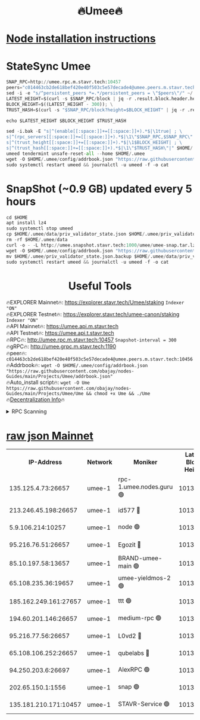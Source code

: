 <h1 align="center"> 🔥Umee🔥</h1>


[Node installation instructions](https://github.com/obajay/nodes-Guides/tree/main/Projects/Umee)
=
# StateSync Umee
```python
SNAP_RPC=http://umee.rpc.m.stavr.tech:10457
peers="c014463cb2de618bef420e40f503c5e57decade4@umee.peers.m.stavr.tech:10456"
sed -i -e "s/^persistent_peers *=.*/persistent_peers = \"$peers\"/" ~/.umee/config/config.toml
LATEST_HEIGHT=$(curl -s $SNAP_RPC/block | jq -r .result.block.header.height); \
BLOCK_HEIGHT=$((LATEST_HEIGHT - 300)); \
TRUST_HASH=$(curl -s "$SNAP_RPC/block?height=$BLOCK_HEIGHT" | jq -r .result.block_id.hash)

echo $LATEST_HEIGHT $BLOCK_HEIGHT $TRUST_HASH

sed -i.bak -E "s|^(enable[[:space:]]+=[[:space:]]+).*$|\1true| ; \
s|^(rpc_servers[[:space:]]+=[[:space:]]+).*$|\1\"$SNAP_RPC,$SNAP_RPC\"| ; \
s|^(trust_height[[:space:]]+=[[:space:]]+).*$|\1$BLOCK_HEIGHT| ; \
s|^(trust_hash[[:space:]]+=[[:space:]]+).*$|\1\"$TRUST_HASH\"|" $HOME/.umee/config/config.toml
umeed tendermint unsafe-reset-all --home $HOME/.umee
wget -O $HOME/.umee/config/addrbook.json "https://raw.githubusercontent.com/obajay/nodes-Guides/main/Projects/Umee/addrbook.json"
sudo systemctl restart umeed && journalctl -u umeed -f -o cat
```
# SnapShot (~0.9 GB) updated every 5 hours
```python
cd $HOME
apt install lz4
sudo systemctl stop umeed
cp $HOME/.umee/data/priv_validator_state.json $HOME/.umee/priv_validator_state.json.backup
rm -rf $HOME/.umee/data
curl -o - -L http://umee.snapshot.stavr.tech:1000/umee/umee-snap.tar.lz4 | lz4 -c -d - | tar -x -C $HOME/.umee --strip-components 2
wget -O $HOME/.umee/config/addrbook.json "https://raw.githubusercontent.com/obajay/nodes-Guides/main/Projects/Umee/addrbook.json"
mv $HOME/.umee/priv_validator_state.json.backup $HOME/.umee/data/priv_validator_state.json
sudo systemctl restart umeed && journalctl -u umeed -f -o cat
```
 <h1 align="center"> Useful Tools</h1>

🔥EXPLORER Mainnet🔥:      https://explorer.stavr.tech/Umee/staking             `Indexer "ON"` \
🔥EXPLORER Testnet🔥:        https://explorer.stavr.tech/umee-canon/staking      `Indexer "ON"` \
🔥API Mainnet🔥:                   https://umee.api.m.stavr.tech \
🔥API Testnet🔥:                     https://umee.api.t.stavr.tech \
🔥RPC🔥:                                   http://umee.rpc.m.stavr.tech:10457                     `Snapshot-interval = 300` \
🔥gRPC🔥:                              http://umee.grpc.m.stavr.tech:1190 \
🔥peer🔥:                     `c014463cb2de618bef420e40f503c5e57decade4@umee.peers.m.stavr.tech:10456` \
🔥Addrbook🔥:    ```wget -O $HOME/.umee/config/addrbook.json "https://raw.githubusercontent.com/obajay/nodes-Guides/main/Projects/Umee/addrbook.json"``` \
🔥Auto_install script🔥: ```wget -O Ume https://raw.githubusercontent.com/obajay/nodes-Guides/main/Projects/Umee/Ume && chmod +x Ume && ./Ume``` \
🔥[Decentralization Info](https://github.com/obajay/StateSync-snapshots/tree/main/Projects/Umee/Decentralization)🔥

<details>
<summary>RPC Scanning</summary>

<h2 align="center"> We scan nodes in real time every 4 hours. And we provide the final result of RPC endpoints.
We cannot influence the operation of these nodes in any way. </h2>


```python
If Voting Power is higher than 0 --> then the Node is a validator of the network and may be subject to attack and be a potential threat to the chain.
```
```python
We marked such validators with a red symbol
```

</details>

[raw json Mainnet](https://rpc-check.umeem.stavr.tech/umeem/rpc-umeem-result.json)
=



<table><tr><th>IP-Address</th><th>Network</th><th>Moniker</th><th>Latest Block Height</th><th>Earliest Block Height</th><th>Catching Up</th><th>Tx Index</th><th>Voting Power</th><th>Scan Time</th></tr><tr><td>135.125.4.73:26657</td><td>umee-1</td><td>rpc-1.umee.nodes.guru 🟢</td><td>10137702</td><td>5167386</td><td>False</td><td>on</td><td>0</td><td>2024-01-14T20:36:48.083476885UTC</td></tr><tr><td>213.246.45.198:26657</td><td>umee-1</td><td>id577 🔴</td><td>10137685</td><td>7100001</td><td>False</td><td>on</td><td>35105587</td><td>2024-01-14T20:35:14.039008205UTC</td></tr><tr><td>5.9.106.214:10257</td><td>umee-1</td><td>node 🟢</td><td>10137697</td><td>7942001</td><td>False</td><td>on</td><td>0</td><td>2024-01-14T20:36:22.661295833UTC</td></tr><tr><td>95.216.76.51:26657</td><td>umee-1</td><td>Egozit 🔴</td><td>10137702</td><td>8262001</td><td>False</td><td>off</td><td>38224891</td><td>2024-01-14T20:36:47.638358099UTC</td></tr><tr><td>85.10.197.58:13657</td><td>umee-1</td><td>BRAND-umee-main 🟢</td><td>10137689</td><td>8427832</td><td>False</td><td>on</td><td>0</td><td>2024-01-14T20:35:31.672949605UTC</td></tr><tr><td>65.108.235.36:19657</td><td>umee-1</td><td>umee-yieldmos-2 🟢</td><td>10137678</td><td>9575548</td><td>False</td><td>on</td><td>0</td><td>2024-01-14T20:34:30.544623015UTC</td></tr><tr><td>185.162.249.161:27657</td><td>umee-1</td><td>ttt 🟢</td><td>10137694</td><td>9733423</td><td>False</td><td>on</td><td>0</td><td>2024-01-14T20:36:05.103653012UTC</td></tr><tr><td>194.60.201.146:26657</td><td>umee-1</td><td>medium-rpc 🟢</td><td>10137687</td><td>9984137</td><td>False</td><td>on</td><td>0</td><td>2024-01-14T20:35:22.660186260UTC</td></tr><tr><td>95.216.77.56:26657</td><td>umee-1</td><td>L0vd2 🔴</td><td>10137705</td><td>10037705</td><td>False</td><td>off</td><td>37356513</td><td>2024-01-14T20:37:07.431955444UTC</td></tr><tr><td>65.108.106.252:26657</td><td>umee-1</td><td>qubelabs 🔴</td><td>10137689</td><td>10042989</td><td>False</td><td>on</td><td>36709660</td><td>2024-01-14T20:35:34.033813407UTC</td></tr><tr><td>94.250.203.6:26697</td><td>umee-1</td><td>AlexRPC 🟢</td><td>10137687</td><td>10132001</td><td>False</td><td>on</td><td>0</td><td>2024-01-14T20:35:29.301170463UTC</td></tr><tr><td>202.65.150.1:1556</td><td>umee-1</td><td>snap 🟢</td><td>10137696</td><td>10132412</td><td>False</td><td>on</td><td>0</td><td>2024-01-14T20:36:18.313796925UTC</td></tr><tr><td>135.181.210.171:10457</td><td>umee-1</td><td>STAVR-Service 🟢</td><td>10137703</td><td>10135001</td><td>False</td><td>on</td><td>0</td><td>2024-01-14T20:36:56.710507283UTC</td></tr></table>
